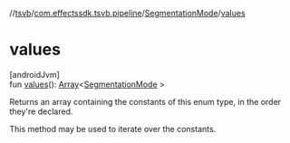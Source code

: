 //[tsvb](../../../index.md)/[com.effectssdk.tsvb.pipeline](../index.md)/[SegmentationMode](index.md)/[values](values.md)

# values

[androidJvm]\
fun [values](values.md)(): [Array](https://kotlinlang.org/api/latest/jvm/stdlib/kotlin/-array/index.html)&lt;[SegmentationMode](index.md)
&gt;

Returns an array containing the constants of this enum type, in the order they're declared.

This method may be used to iterate over the constants.
